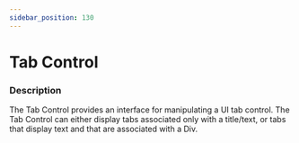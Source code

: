 ```yaml
---
sidebar_position: 130
---
```


# Tab Control

### Description

The Tab Control provides an interface for manipulating a UI tab control. The Tab Control can either display tabs associated only with a title/text, or tabs that display text and that are associated with a Div. 

